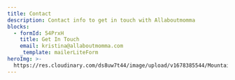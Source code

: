 ```yaml
---
title: Contact
description: Contact info to get in touch with Allaboutmomma
blocks:
  - formId: 54PrxH
    title: Get In Touch
    email: kristina@allaboutmomma.com
    _template: mailerLiteForm
heroImg: >-
  https://res.cloudinary.com/ds8uw7t44/image/upload/v1678385544/Mountains-Momma-cover-with-Lucas_iy5es6.webp
---
```









